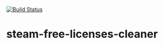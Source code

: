 [![Build Status](https://travis-ci.com/hmlendea/steam-free-licenses-cleaner.svg?branch=master)](https://travis-ci.com/hmlendea/steam-free-licenses-cleaner)

# steam-free-licenses-cleaner